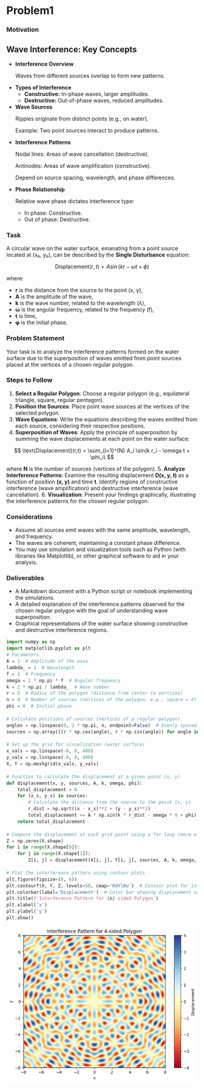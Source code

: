 # Problem1
### Motivation

<!DOCTYPE html>
<html lang="en">
<head>
    <meta charset="UTF-8">
    <meta name="viewport" content="width=device-width, initial-scale=1.0">
    <title>Wave Interference Concepts</title>
    <link rel="stylesheet" href="styles.css">
</head>
<body>
    <section class="interference-section">
        <h2>Wave Interference: Key Concepts</h2>
        <ul>
            <li>
                <strong>Interference Overview</strong>
                <p>Waves from different sources overlap to form new patterns.</p>
            </li>
            <li>
                <strong>Types of Interference</strong>
                <ul>
                    <li><strong>Constructive:</strong> In-phase waves, larger amplitudes.</li>
                    <li><strong>Destructive:</strong> Out-of-phase waves, reduced amplitudes.</li>
                </ul>
            </li>
            <li>
                <strong>Wave Sources</strong>
                <p>Ripples originate from distinct points (e.g., on water).</p>
                <p>Example: Two point sources interact to produce patterns.</p>
            </li>
            <li>
                <strong>Interference Patterns</strong>
                <p>Nodal lines: Areas of wave cancellation (destructive).</p>
                <p>Antinodes: Areas of wave amplification (constructive).</p>
                <p>Depend on source spacing, wavelength, and phase differences.</p>
            </li>
            <li>
                <strong>Phase Relationship</strong>
                <p>Relative wave phase dictates interference type:</p>
                <ul>
                    <li>In phase: Constructive.</li>
                    <li>Out of phase: Destructive.</li>
                </ul>
            </li>
        </ul>
    </section>
</body>
</html>

### Task

A circular wave on the water surface, emanating from a point source located at (x₀, y₀), can be described by the **Single Disturbance** equation:

$$
\text{Displacement}(r,t) = A \sin(k r - \omega t + \phi)
$$

where:

- **r** is the distance from the source to the point (x, y),
- **A** is the amplitude of the wave,
- **k** is the wave number, related to the wavelength ($\lambda$),
- **ω** is the angular frequency, related to the frequency (f),
- **t** is time,
- **φ** is the initial phase.

### Problem Statement

Your task is to analyze the interference patterns formed on the water surface due to the superposition of waves emitted from point sources placed at the vertices of a chosen regular polygon.

### Steps to Follow

1. **Select a Regular Polygon**: Choose a regular polygon (e.g., equilateral triangle, square, regular pentagon).
2. **Position the Sources**: Place point wave sources at the vertices of the selected polygon.
3. **Wave Equations**: Write the equations describing the waves emitted from each source, considering their respective positions.
4. **Superposition of Waves**: Apply the principle of superposition by summing the wave displacements at each point on the water surface:

$$
\text{Displacement}(r,t) = \sum_{i=1}^{N} A_i \sin(k r_i - \omega t + \phi_i)
$$

where **N** is the number of sources (vertices of the polygon).
5. **Analyze Interference Patterns**: Examine the resulting displacement **D(x, y, t)** as a function of position **(x, y)** and time **t**. Identify regions of constructive interference (wave amplification) and destructive interference (wave cancellation).
6. **Visualization**: Present your findings graphically, illustrating the interference patterns for the chosen regular polygon.

### Considerations

- Assume all sources emit waves with the same amplitude, wavelength, and frequency.
- The waves are coherent, maintaining a constant phase difference.
- You may use simulation and visualization tools such as Python (with libraries like Matplotlib), or other graphical software to aid in your analysis.

### Deliverables

- A Markdown document with a Python script or notebook implementing the simulations.
- A detailed explanation of the interference patterns observed for the chosen regular polygon with the goal of understanding wave superposition.
- Graphical representations of the water surface showing constructive and destructive interference regions.

```python
import numpy as np
import matplotlib.pyplot as plt
# Parameters
A = 1  # Amplitude of the wave
lambda_ = 1  # Wavelength
f = 1  # Frequency
omega = 2 * np.pi * f  # Angular frequency
k = 2 * np.pi / lambda_  # Wave number
r = 5  # Radius of the polygon (distance from center to vertices)
n = 4  # Number of sources (vertices of the polygon, e.g., square = 4)
phi = 0  # Initial phase

# Calculate positions of sources (vertices of a regular polygon)
angles = np.linspace(0, 2 * np.pi, n, endpoint=False)  # Evenly spaced angles
sources = np.array([(r * np.cos(angle), r * np.sin(angle)) for angle in angles])

# Set up the grid for visualization (water surface)
x_vals = np.linspace(-8, 8, 400)
y_vals = np.linspace(-8, 8, 400)
X, Y = np.meshgrid(x_vals, y_vals)

# Function to calculate the displacement at a given point (x, y)
def displacement(x, y, sources, A, k, omega, phi):
    total_displacement = 0
    for (x_s, y_s) in sources:
        # Calculate the distance from the source to the point (x, y)
        r_dist = np.sqrt((x - x_s)**2 + (y - y_s)**2)
        total_displacement += A * np.sin(k * r_dist - omega * 0 + phi)
    return total_displacement

# Compute the displacement at each grid point using a for loop (more efficient than np.vectorize in this case)
Z = np.zeros(X.shape)
for i in range(X.shape[0]):
    for j in range(X.shape[1]):
        Z[i, j] = displacement(X[i, j], Y[i, j], sources, A, k, omega, phi)

# Plot the interference pattern using contour plots
plt.figure(figsize=(8, 6))
plt.contourf(X, Y, Z, levels=50, cmap='RdYlBu')  # Contour plot for interference pattern
plt.colorbar(label='Displacement')  # Color bar showing displacement values
plt.title(f'Interference Pattern for {n}-sided Polygon')
plt.xlabel('x')
plt.ylabel('y')
plt.show()
```
![alt text](image-1.png)
